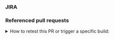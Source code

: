 <!--
Thank you for submitting this pull request.

*Do NOT use the default branch `stable` to create a pull request,
use the branch `development` instead. The latter uses SNAPSHOT versions.*

Please provide all relevant information as outlined below. Feel free to delete
a section if that type of information is not available.

Any changes to school-timetabling must be synced across its quarkus, kotlin-quarkus, and spring-boot variants, 
and also the external https://github.com/quarkusio/quarkus-quickstarts/tree/main/optaplanner-quickstart.
-->

### JIRA

<!-- Add a JIRA ticket link if it exists. -->
<!-- Example: https://issues.redhat.com/browse/PLANNER-1234 -->

### Referenced pull requests

<!-- Add URLs of all referenced pull requests if they exist. This is only required when making
changes that span multiple kiegroup repositories and depend on each other. -->
<!-- Example:
- https://github.com/kiegroup/droolsjbpm-build-bootstrap/pull/1234
- https://github.com/kiegroup/drools/pull/3000
- https://github.com/kiegroup/optaplanner/pull/899
- etc.
-->

<details>
<summary>
How to retest this PR or trigger a specific build:
</summary>

- for <b>pull request checks</b>  
  Please add comment: <b>Jenkins retest this</b>

- for a <b>specific pull request check</b>  
  please add comment: <b>Jenkins (re)run [optaplanner-quickstarts] tests</b>

- for a <b>full downstream build</b>  
  please add the label `run_fdb`

- for <b>quarkus branch checks</b>  
  Run checks against Quarkus current used branch  
  Please add comment: <b>Jenkins run quarkus-branch</b>

- for a <b>quarkus branch specific check</b>  
  Run checks against Quarkus current used branch  
  Please add comment: <b>Jenkins (re)run [optaplanner-quickstarts] quarkus-branch</b>

- for <b>quarkus main checks</b>  
  Run checks against Quarkus main branch  
  Please add comment: <b>Jenkins run quarkus-main</b>

- for a <b>specific quarkus main check</b>  
  Run checks against Quarkus main branch  
  Please add comment: <b>Jenkins (re)run [optaplanner-quickstarts] quarkus-branch</b>

- for <b>native checks</b>  
  Run native checks  
  Please add comment: <b>Jenkins run native</b>

- for a <b>specific native check</b>  
  Run native checks 
  Please add comment: <b>Jenkins (re)run [optaplanner-quickstarts] native</b>

- for <b>mandrel checks</b>  
  Run native checks against Mandrel image
  Please add comment: <b>Jenkins run mandrel</b>

- for a <b>specific mandrel check</b>  
  Run native checks against Mandrel image  
  Please add comment: <b>Jenkins (re)run [optaplanner-quickstarts] mandrel</b>
</details>
